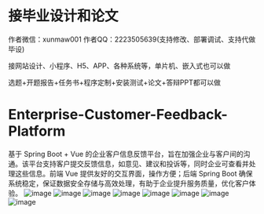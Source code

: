 # 接毕业设计和论文
作者微信：xunmaw001  作者QQ：2223505639(支持修改、部署调试、支持代做毕设)

接网站设计、小程序、H5、APP、各种系统等，单片机、嵌入式也可以做

选题+开题报告+任务书+程序定制+安装测试+论文+答辩PPT都可以做
# Enterprise-Customer-Feedback-Platform
基于 Spring Boot + Vue 的企业客户信息反馈平台，旨在加强企业与客户间的沟通。该平台支持客户提交反馈信息，如意见、建议和投诉等，同时企业可查看并处理这些信息。前端 Vue 提供友好的交互界面，操作方便；后端 Spring Boot 确保系统稳定，保证数据安全存储与高效处理，有助于企业提升服务质量，优化客户体验。
![image](https://github.com/user-attachments/assets/634f5b4c-6c8a-4744-8f0f-9c3117580d5c)
![image](https://github.com/user-attachments/assets/cafd41e7-0e35-40a3-a0c9-e6b56d1dd9ee)
![image](https://github.com/user-attachments/assets/dc534e5e-76ea-4802-b182-6dc560ebeac3)
![image](https://github.com/user-attachments/assets/9c813e83-6f56-4263-a9f5-27a88fa28fb5)
![image](https://github.com/user-attachments/assets/8aa4171f-f85d-4641-a62d-56e2781ea433)
![image](https://github.com/user-attachments/assets/4e0ecf6e-a31e-45f2-9991-93dead7d28c3)
![image](https://github.com/user-attachments/assets/1286b03d-ae03-4602-bf26-8b0c05279339)
![image](https://github.com/user-attachments/assets/bfd25f6e-5910-4601-9d15-a93da34f83c2)
